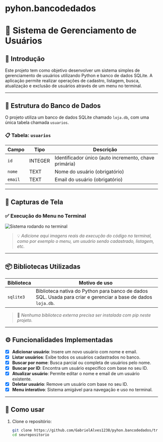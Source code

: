 # pyhon.bancodedados
# 📘 Sistema de Gerenciamento de Usuários

## 🧠 Introdução

Este projeto tem como objetivo desenvolver um sistema simples de gerenciamento de usuários utilizando Python e banco de dados SQLite. A aplicação permite realizar operações de cadastro, listagem, busca, atualização e exclusão de usuários através de um menu no terminal.

---

## 💃 Estrutura do Banco de Dados

O projeto utiliza um banco de dados SQLite chamado `loja.db`, com uma única tabela chamada `usuarios`.

### 📋 Tabela: `usuarios`

| Campo  | Tipo     | Descrição                         |
|--------|----------|-----------------------------------|
| `id`   | INTEGER  | Identificador único (auto incremento, chave primária) |
| `nome` | TEXT     | Nome do usuário (obrigatório)     |
| `email`| TEXT     | Email do usuário (obrigatório)    |

---

## 🤪 Capturas de Tela

### ✅ Execução do Menu no Terminal

![Sistema rodando no terminal](blob:https://web.whatsapp.com/2ea581e5-bccd-4eee-a17e-2984a4cdc5fd)

> 💡 *Adicione aqui imagens reais da execução do código no terminal, como por exemplo o menu, um usuário sendo cadastrado, listagem, etc.*

---

## 📦 Bibliotecas Utilizadas

| Biblioteca | Motivo de uso                                   |
|------------|--------------------------------------------------|
| `sqlite3`  | Biblioteca nativa do Python para banco de dados SQL. Usada para criar e gerenciar a base de dados `loja.db`. |

> 🔸 *Nenhuma biblioteca externa precisa ser instalada com pip neste projeto.*

---

## ⚙️ Funcionalidades Implementadas

- [x] **Adicionar usuário**: Insere um novo usuário com nome e email.
- [x] **Listar usuários**: Exibe todos os usuários cadastrados no banco.
- [x] **Buscar por nome**: Busca parcial ou completa de usuários pelo nome.
- [x] **Buscar por ID**: Encontra um usuário específico com base no seu ID.
- [x] **Atualizar usuário**: Permite editar o nome e email de um usuário existente.
- [x] **Deletar usuário**: Remove um usuário com base no seu ID.
- [x] **Menu interativo**: Sistema amigável para navegação e uso no terminal.

---

## 📝 Como usar

1. Clone o repositório:
   ```bash
   git clone https://github.com/GabrielAlves1238/pyhon.bancodedados/tree/main
   cd seurepositorio
   ```
